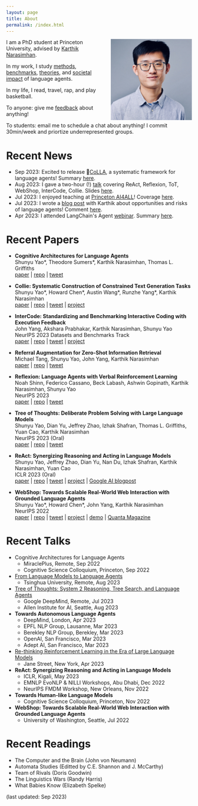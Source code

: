 ```yaml
---
layout: page
title: About
permalink: /index.html
---
```


<img style="float:right; padding-left:10px" src="images/self.jpeg" width="220" height="220">

I am a PhD student at Princeton University, advised by [Karthik Narasimhan](https://www.cs.princeton.edu/~karthikn/). 

In my work, I study [methods](https://arxiv.org/abs/2210.03629), [benchmarks](https://arxiv.org/abs/2207.01206), [theories](https://arxiv.org/abs/2309.02427), and [societal impact](https://princeton-nlp.github.io/language-agent-impact/) of language agents. 

In my life, I read, travel, rap, and play basketball.
 
To anyone: give me [feedback](https://www.admonymous.co/ysymyth) about anything! 

To students: email me to schedule a chat about anything! I commit 30min/week and priortize underrepresented groups.


# Recent News
- Sep 2023: Excited to release 🐨[CoLLA](https://arxiv.org/abs/2309.02427), a systematic framework for language agents! Summary [here](https://twitter.com/ShunyuYao12/status/1699396834983362690).
- Aug 2023: I gave a two-hour (!) [talk](https://www.bilibili.com/video/BV1ju4y1e7Em) covering ReAct, Reflexion, ToT, WebShop, InterCode, Collie. Slides [here](https://ysymyth.github.io/papers/from_language_models_to_language_agents.pdf).
- Jul 2023: I enjoyed teaching at [Princeton AI4ALL](https://ai4all.princeton.edu)! Coverage [here](https://www.today.com/video/how-the-summer-program-ai4all-is-helping-reshape-the-future-189707845651).
- Jul 2023: I wrote a [blog post](https://princeton-nlp.github.io/language-agent-impact/) with Karthik about opportunities and risks of language agents! Comment [here](https://twitter.com/ShunyuYao12/status/1683827766104408066).
- Apr 2023: I attended LangChain's Agent [webinar](https://www.youtube.com/watch?v=1gRlCjy18m4). Summary [here](https://twitter.com/jh_damm/status/1646233627661828109).


# Recent Papers

- **Cognitive Architectures for Language Agents** <br>
    Shunyu Yao\*, Theodore Sumers\*, Karthik Narasimhan, Thomas L. Griffiths <br>
    [paper](https://arxiv.org/abs/2309.02427) |
    [repo](https://github.com/ysymyth/awesome-language-agents) |
    [tweet](https://twitter.com/ShunyuYao12/status/1699396834983362690)

- **Collie: Systematic Construction of Constrained Text Generation Tasks** <br>
    Shunyu Yao\*, Howard Chen\*, Austin Wang\*, Runzhe Yang\*, Karthik Narasimhan <br>
    [paper](https://arxiv.org/abs/2307.08689) |
    [repo](https://github.com/princeton-nlp/Collie) |
    [tweet](https://twitter.com/ShunyuYao12/status/1681315647018663936) |
    [project](https://collie-benchmark.github.io)

  
- **InterCode: Standardizing and Benchmarking Interactive Coding with Execution Feedback** <br>
    John Yang, Akshara Prabhakar, Karthik Narasimhan, Shunyu Yao <br>
    NeurIPS 2023 Datasets and Benchmarks Track <br>
    [paper](https://arxiv.org/abs/2306.14898) |
    [repo](https://github.com/princeton-nlp/intercode) |
    [tweet](https://twitter.com/ShunyuYao12/status/1675903408727896066) |
    [project](https://intercode-benchmark.github.io)
  
- **Referral Augmentation for Zero-Shot Information Retrieval** <br>
    Michael Tang, Shunyu Yao, John Yang, Karthik Narasimhan <br>
    [paper](https://arxiv.org/abs/2305.15098) |
    [repo](https://github.com/michaelwilliamtang/referral-augment) |
    [tweet](https://twitter.com/ShunyuYao12/status/1661340889724100611)

- **Reflexion: Language Agents with Verbal Reinforcement Learning** <br>
    Noah Shinn, Federico Cassano, Beck Labash, Ashwin Gopinath, Karthik Narasimhan, Shunyu Yao <br>
    NeurIPS 2023 <br>
    [paper](https://arxiv.org/abs/2303.11366) |
    [repo](https://github.com/noahshinn024/reflexion) |
    [tweet](https://twitter.com/ShunyuYao12/status/1661875632387641345)

- **Tree of Thoughts: Deliberate Problem Solving with Large Language Models** <br>
    Shunyu Yao, Dian Yu, Jeffrey Zhao, Izhak Shafran, Thomas L. Griffiths, Yuan Cao, Karthik Narasimhan <br>
    NeurIPS 2023 (Oral) <br>
    [paper](https://arxiv.org/abs/2305.10601) |
    [repo](https://github.com/ysymyth/tree-of-thought-llm) |
    [tweet](https://twitter.com/ShunyuYao12/status/1659357547474681857)
    
- **ReAct: Synergizing Reasoning and Acting in Language Models** <br>
    Shunyu Yao, Jeffrey Zhao, Dian Yu, Nan Du, Izhak Shafran, Karthik Narasimhan, Yuan Cao <br>
    ICLR 2023 (Oral) <br>
    [paper](https://arxiv.org/abs/2210.03629) |
    [repo](https://github.com/ysymyth/ReAct) |
    [tweet](https://twitter.com/ShunyuYao12/status/1579475607402217472) |
    [project](https://react-lm.github.io) |
    [Google AI blogpost](https://ai.googleblog.com/2022/11/react-synergizing-reasoning-and-acting.html)
    
- **WebShop: Towards Scalable Real-World Web Interaction with Grounded Language Agents** <br>
    Shunyu Yao\*, Howard Chen\*, John Yang, Karthik Narasimhan <br>
    NeurIPS 2022 <br>
    [paper](https://arxiv.org/abs/2207.01206) | 
    [repo](https://github.com/princeton-nlp/WebShop) | 
    [tweet](https://twitter.com/ShunyuYao12/status/1546220013186596864) |
    [project](https://webshop-pnlp.github.io) | 
    [demo](https://webshop-pnlp.github.io/#demo) |
    [Quanta Magazine](https://www.quantamagazine.org/machines-learn-better-if-we-teach-them-the-basics-20230201/)

<!-- - **TVShowGuess: Character Comprehension in Stories as Speaker Guessing** <br>
    Yisi Sang\*, Xiangyang Mou\*, Mo Yu\*, Shunyu Yao, Jing Li, Jeffrey Stanton <br>
    NAACL 2022 <br>
    [paper](https://arxiv.org/abs/2204.07721)  | 
    [code](https://github.com/YisiSang/TVSHOWGUESS)
 -->

<!-- - **Linking Emergent and Natural Languages via Corpus Transfer** <br>
    Shunyu Yao, Mo Yu, Yang Zhang, Karthik Narasimhan, Joshua Tenenbaum, Chuang Gan <br>
    ICLR 2022 (Spotlight) <br>
    [paper](http://arxiv.org/abs/2203.13344) | 
    [code](https://github.com/ysymyth/ec-nl) |
    [tweet](https://twitter.com/ShunyuYao12/status/1518774718639181824)
 -->
<!-- 
- **Multi-Stage Episodic Control for Strategic Exploration in Text Games** <br>
    Jens Tuyls, Shunyu Yao, Sham Kakade, Karthik Narasimhan <br>
    ICLR 2022 (Spotlight) <br>
    [paper](https://arxiv.org/abs/2201.01251) | 
    [code](https://github.com/princeton-nlp/XTX) | 
    [project](https://sites.google.com/princeton.edu/xtx)

 -->
<!--  - **Self-Attention Networks Can Process Bounded Hierarchical Languages** <br>
    Shunyu Yao, Binghui Peng, Christos Papadimitriou, Karthik Narasimhan <br>
    ACL 2021 <br>
    [paper](https://arxiv.org/abs/2105.11115) | 
    [code](https://github.com/princeton-nlp/dyck-transformer) |
    [tweet](https://twitter.com/ShunyuYao12/status/1397047887763099650) | 
    [AI2 NLP Highlights Podcast](https://soundcloud.com/nlp-highlights/129-transformers-and-hierarchical-structure-with-shunyu-yao?utm_source=allenai.org&utm_campaign=wtshare&utm_medium=widget&utm_content=https%253A%252F%252Fsoundcloud.com%252Fnlp-highlights%252F129-transformers-and-hierarchical-structure-with-shunyu-yao) -->
    

<!--  - **Reading and Acting while Blindfolded: The Need for Semantics in Text Game Agents** <br>
    Shunyu Yao, Karthik Narasimhan, Matthew Hausknecht <br>
    NAACL 2021 <br>
    [paper](https://arxiv.org/abs/2103.13552) | 
    [code](https://github.com/princeton-nlp/blindfold-textgame) |
    [project](https://blindfolded.cs.princeton.edu) | 
    [Microsoft Research blogpost](https://www.microsoft.com/en-us/research/blog/building-stronger-semantic-understanding-into-text-game-reinforcement-learning-agents/) -->

<!-- - **Keep CALM and Explore: Language Models for Action Generation in Text-based Games** <br>
    Shunyu Yao, Rohan Rao, Matthew Hausknecht, Karthik Narasimhan <br>
    EMNLP 2020 <br>
    [paper](https://arxiv.org/abs/2010.02903) | 
    [code](https://github.com/princeton-nlp/calm-textgame) | 
    [tweet](https://twitter.com/ShunyuYao12/status/1316083890604388353)  -->

<!-- - **The Fine Structure of Surprise in Intuitive Physics: When, Why, and How Much?** <br>
    Kevin Smith, Lingjie Mei, Shunyu Yao, Jiajun Wu, Elizabeth Spelke, Joshua Tenenbaum, Tomer Ullman <br>
    CogSci 2020 <br>
    [paper](https://ysymyth.github.io/papers/surprise_cogsci.pdf)

- **Modeling Expectation Violation in Intuitive Physics with Coarse Probabilistic Object Representations** <br>
    Kevin Smith\*, Lingjie Mei\*, Shunyu Yao\*, Jiajun Wu, Elizabeth Spelke, Joshua Tenenbaum, Tomer Ullman <br>
    NeurIPS 2019 <br>
    [paper](http://papers.neurips.cc/paper/9100-modeling-expectation-violation-in-intuitive-physics-with-coarse-probabilistic-object-representations.pdf) | 
    [code](https://github.com/JerryLingjieMei/ADEPT-Model-Release) | 
    [data](https://github.com/JerryLingjieMei/ADEPT-Dataset-Release) |
    [project](http://physadept.csail.mit.edu) | 
    [MIT news](http://news.mit.edu/2019/adept-ai-machines-laws-physics-1202)
 -->
<!-- - **3D-aware Scene Manipulation via Inverse Graphics** <br>
    Shunyu Yao\*, Tzu-Ming Harry Hsu\*, Jun-Yan Zhu, Jiajun Wu, Antonio Torralba, William Freeman, Joshua Tenenbaum <br>
    NeurIPS 2018 <br>
    [paper](https://arxiv.org/abs/1808.09351) | 
    [code](https://github.com/ysymyth/3D-SDN) | 
    [project](http://3dsdn.csail.mit.edu) -->


# Recent Talks 
- Cognitive Architectures for Language Agents
    - MiraclePlus, Remote, Sep 2022
    - Cognitive Science Colloquium, Princeton, Sep 2022
- [From Language Models to Language Agents](https://ysymyth.github.io/papers/from_language_models_to_language_agents.pdf)
    - Tsinghua University, Remote, Aug 2023
- [Tree of Thoughts: System 2 Reasoning, Tree Search, and Language Agents](https://docs.google.com/presentation/d/1FkANjhY9zyFXFQSpceKm5R9pklxmqvCa4oezgE64wWY/edit?usp=sharing)
    - Google DeepMind, Remote, Jul 2023
    - Allen Institute for AI, Seattle, Aug 2023
- **Towards Autonomous Language Agents** 
    - DeepMind, London, Apr 2023
    - EPFL NLP Group, Lausanne, Mar 2023
    - Berekley NLP Group, Berekley, Mar 2023
    - OpenAI, San Francisco, Mar 2023
    - Adept AI, San Francisco, Mar 2023
- [Re-thinking Reinforcement Learning in the Era of Large Language Models](https://docs.google.com/presentation/d/1mlhFBRdzN3aXQ1kDCwxGFfnQdjnHr7Ou9DAhLk186Y0/edit?usp=sharing&resourcekey=0-MVtkY5wr6GD-Dm80Cvsruw)
    - Jane Street, New York, Apr 2023
- **ReAct: Synergizing Reasoning and Acting in Language Models**
    - ICLR, Kigali, May 2023
    - EMNLP EvoNLP & NILLI Workshops, Abu Dhabi, Dec 2022
    - NeurIPS FMDM Workshop, New Orleans, Nov 2022
- **Towards Human-like Language Models**
    - Cognitive Science Colloquium, Princeton, Nov 2022
- **WebShop: Towards Scalable Real-World Web Interaction with Grounded Language Agents**
    - University of Washington, Seattle, Jul 2022

# Recent Readings
* The Computer and the Brain (John von Neumann)
* Automata Studies (Editted by C.E. Shannon and J. McCarthy)
* Team of Rivals (Doris Goodwin)
* The Linguistics Wars (Randy Harris)
* What Babies Know (Elizabeth Spelke)
  
<!-- * A Simpler Life (The School of Life)
* Elon Musk (Walter Isaacson)
* The Art of Doing Science and Engineering (Richard Hamming)
* The Search (John Battelle) -->
<!-- * Leadership: In Turbulent Times (Doris Kearns Goodwin) -->
<!-- * 置身事内 （兰小欢） -->
<!-- * The Linguistics Wars (Randy Allen Harris) -->
<!-- * Antoni Gaudí（dosde）-->
<!-- * 西方语言学史 （姚小平）-->


(last updated: Sep 2023)
